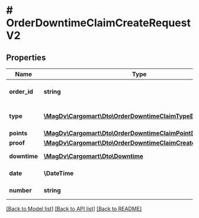 # # OrderDowntimeClaimCreateRequestV2

## Properties

Name | Type | Description | Notes
------------ | ------------- | ------------- | -------------
**order_id** | **string** | UUID или хэш объекта |
**type** | [**\MagDv\Cargomart\Dto\OrderDowntimeClaimTypeEnum**](OrderDowntimeClaimTypeEnum.md) | Тип претензии о простое |
**points** | [**\MagDv\Cargomart\Dto\OrderDowntimeClaimPoint[]**](OrderDowntimeClaimPoint.md) |  |
**proof** | [**\MagDv\Cargomart\Dto\OrderDowntimeClaimCreateProofRequest**](OrderDowntimeClaimCreateProofRequest.md) |  |
**downtime** | [**\MagDv\Cargomart\Dto\Downtime**](Downtime.md) | Простой по заявке |
**date** | **\DateTime** | Дата документа |
**number** | **string** | Номер документа |

[[Back to Model list]](../../README.md#models) [[Back to API list]](../../README.md#endpoints) [[Back to README]](../../README.md)
